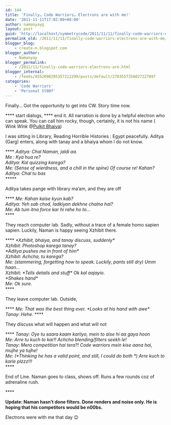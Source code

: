 ```yaml
---
id: 144
title: 'Finally… Code Warriors… Electrons are with me!'
date: '2011-11-11T17:02:00+00:00'
author: namanyayg
layout: post
guid: 'http://localhost/symmetrycode/2011/11/11/finally-code-warriors-electrons-are-with-me/'
permalink_old: /2011/11/11/finally-code-warriors-electrons-are-with-me/
blogger_blog:
    - create-n.blogspot.com
blogger_author:
    - Namanyay
blogger_permalink:
    - /2011/11/finally-code-warriors-electrons-are.html
blogger_internal:
    - /feeds/4552098295357212299/posts/default/2783557356027227097
categories:
    - 'Code Warriors'
    - 'Personal St00f'
---
```


Finally… Got the opportunity to get into CW. Story time now.

\*\*\*\* start dialogs, \*\*\*\* end it. All narration is done by a helpful electron who can speak. You can call him rocky, though, certainly, it is not his name ( *Wink Wink* @[Pulkit Bhaiya](http://pulkit.me/))

I was sitting in Library, Reading Horrible Histories : Egypt peacefully. Aditya (Garg) enters, along with tanay and a bhaiya whom I do not know.

\*\*\*\*
*Aditya: Chal Naman, jaldi aa.*   
*Me : Kya hua re?*  
*Aditya: Kal quizzing karega?*  
*Me: (Sense of wierdness, and a chill in the spine) Of course re! Kahan?*  
*Aditya: Chal tu bas*  
\*\*\*\*\*

Aditya takes pange with library ma’am, and they are off  

\*\*\*\*
*Me: Kahan kaise kyun kab?*  
*Aditya: Yeh sab chod, ladkiyan dekhne chalna hai?*  
*Me: Ab tum itna force kar hi rahe ho to…*   
\*\*\*\*

They reach computer lab. Sadly, without a trace of a female homo sapien sapien. Luckily, Naman is happy seeing Xzhibit there.

\*\*\*\*
*\*Xzhibit, bhaiya, and tanay discuss, suddenly\**  
*Xzhibit: Photoshop karega tanay?*  
*\*Aditya pushes me in front of him\**  
*Xzhibit: Achcha, tu karega?*  
*Me: (stammering, forgetting how to speak. Luckily, pants still dry) Umm haan…*  
*Xzhibit: \*Tells details and stuff\* Ok kal aajayio.*   
*\*Shakes hand\**  
*Me: Ok sure.*   
\*\*\*\*

They leave computer lab. Outside,  

\*\*\*\*
*Me: That was the best thing ever. \*Looks at his hand with awe\**  
*Tanay: Hehe.*
\*\*\*\*

They discuss what will happen and what will not

\*\*\*\*
*Tanay: Oye tu saara kaam karliyo, mein to aise hi aa gaya hoon*  
*Me: Arre tu kuch to kar!! Achcha blending/filters seekh le!*  
*Tanay: Mera competition hai tera?! Code warriors mein kise aana hai, mujhe ya tujhe!*  
*Me: (\*Thinking he has a valid point, and still, I could do both \*) Arre kuch to karle plzzz!!!*  
\*\*\*\*

End of Line. Naman goes to class, shows off. Runs a few rounds coz of adrenaline rush.

\*\*\*\*

**Update: Naman hasn’t done filters. Done renders and noise only. He is hoping that his competitors would be n00bs.**

Electrons were with me that day 😉